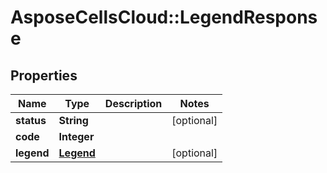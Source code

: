# AsposeCellsCloud::LegendResponse

## Properties
Name | Type | Description | Notes
------------ | ------------- | ------------- | -------------
**status** | **String** |  | [optional] 
**code** | **Integer** |  | 
**legend** | [**Legend**](Legend.md) |  | [optional] 


